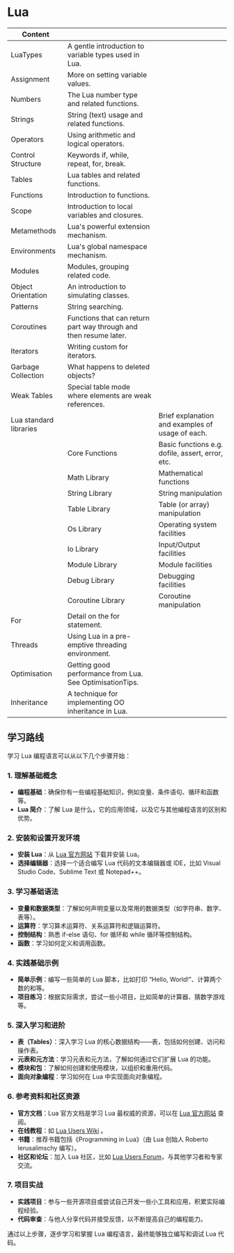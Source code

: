 # Lua

| Content                |                                                              |                                                  |
| ---------------------- | ------------------------------------------------------------ | ------------------------------------------------ |
| LuaTypes               | A gentle introduction to variable types used in Lua.         |                                                  |
| Assignment             | More on setting variable values.                             |                                                  |
| Numbers                | The Lua number type and related functions.                   |                                                  |
| Strings                | String (text) usage and related functions.                   |                                                  |
| Operators              | Using arithmetic and logical operators.                      |                                                  |
| Control Structure      | Keywords if, while, repeat, for, break.                      |                                                  |
| Tables                 | Lua tables and related functions.                            |                                                  |
| Functions              | Introduction to functions.                                   |                                                  |
| Scope                  | Introduction to local variables and closures.                |                                                  |
| Metamethods            | Lua's powerful extension mechanism.                          |                                                  |
| Environments           | Lua's global namespace mechanism.                            |                                                  |
| Modules                | Modules, grouping related code.                              |                                                  |
| Object Orientation     | An introduction to simulating classes.                       |                                                  |
| Patterns               | String searching.                                            |                                                  |
| Coroutines             | Functions that can return part way through and then resume later. |                                                  |
| Iterators              | Writing custom for iterators.                                |                                                  |
| Garbage Collection     | What happens to deleted objects?                             |                                                  |
| Weak Tables            | Special table mode where elements are weak references.       |                                                  |
| Lua standard libraries |                                                              | Brief explanation and examples of usage of each. |
|                        | Core Functions                                               | Basic functions e.g. dofile, assert, error, etc. |
|                        | Math Library                                                 | Mathematical functions                           |
|                        | String Library                                               | String manipulation                              |
|                        | Table Library                                                | Table (or array) manipulation                    |
|                        | Os Library                                                   | Operating system facilities                      |
|                        | Io Library                                                   | Input/Output facilities                          |
|                        | Module Library                                               | Module facilities                                |
|                        | Debug Library                                                | Debugging facilities                             |
|                        | Coroutine Library                                            | Coroutine manipulation                           |
| For                    | Detail on the for statement.                                 |                                                  |
| Threads                | Using Lua in a pre-emptive threading environment.            |                                                  |
| Optimisation           | Getting good performance from Lua. See OptimisationTips.     |                                                  |
| Inheritance            | A technique for implementing OO inheritance in Lua.          |                                                  |

## 学习路线

学习 Lua 编程语言可以从以下几个步骤开始：

### 1. **理解基础概念**

- **编程基础**：确保你有一些编程基础知识，例如变量、条件语句、循环和函数等。
- **Lua 简介**：了解 Lua 是什么，它的应用领域，以及它与其他编程语言的区别和优势。

### 2. **安装和设置开发环境**

- **安装 Lua**：从 [Lua 官方网站](https://www.lua.org/) 下载并安装 Lua。
- **选择编辑器**：选择一个适合编写 Lua 代码的文本编辑器或 IDE，比如 Visual Studio Code、Sublime Text 或 Notepad++。

### 3. **学习基础语法**

- **变量和数据类型**：了解如何声明变量以及常用的数据类型（如字符串、数字、表等）。
- **运算符**：学习算术运算符、关系运算符和逻辑运算符。
- **控制结构**：熟悉 if-else 语句、for 循环和 while 循环等控制结构。
- **函数**：学习如何定义和调用函数。

### 4. **实践基础示例**

- **简单示例**：编写一些简单的 Lua 脚本，比如打印 “Hello, World!”、计算两个数的和等。
- **项目练习**：根据实际需求，尝试一些小项目，比如简单的计算器、猜数字游戏等。

### 5. **深入学习和进阶**

- **表（Tables）**：深入学习 Lua 的核心数据结构——表，包括如何创建、访问和操作表。
- **元表和元方法**：学习元表和元方法，了解如何通过它们扩展 Lua 的功能。
- **模块和包**：了解如何创建和使用模块，以组织和重用代码。
- **面向对象编程**：学习如何在 Lua 中实现面向对象编程。

### 6. **参考资料和社区资源**

- **官方文档**：Lua 官方文档是学习 Lua 最权威的资源，可以在 [Lua 官方网站](https://www.lua.org/docs.html) 查阅。
- **在线教程**：如 [Lua Users Wiki](https://lua-users.org/wiki/TutorialDirectory) 。
- **书籍**：推荐书籍包括《Programming in Lua》（由 Lua 创始人 Roberto Ierusalimschy 编写）。
- **社区和论坛**：加入 Lua 社区，比如 [Lua Users Forum](https://lua-users.org/lists/lua-l/)，与其他学习者和专家交流。

### 7. **项目实战**

- **实践项目**：参与一些开源项目或尝试自己开发一些小工具和应用，积累实际编程经验。
- **代码审查**：与他人分享代码并接受反馈，以不断提高自己的编程能力。

通过以上步骤，逐步学习和掌握 Lua 编程语言，最终能够独立编写和调试 Lua 代码。
